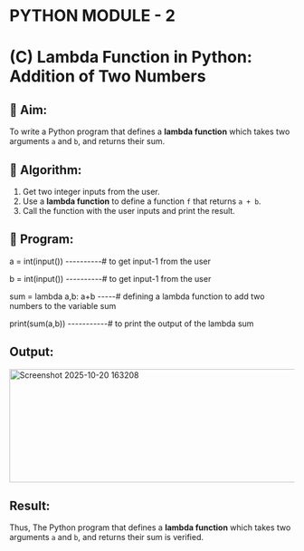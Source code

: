 # PYTHON MODULE - 2
# (C) Lambda Function in Python: Addition of Two Numbers

## 🎯 Aim:
To write a Python program that defines a **lambda function** which takes two arguments `a` and `b`, and returns their sum.

## 🧠 Algorithm:
1. Get two integer inputs from the user.
2. Use a **lambda function** to define a function `f` that returns `a + b`.
3. Call the function with the user inputs and print the result.

## 🧾 Program:

a = int(input()) ----------# to get input-1 from the user

b = int(input()) ----------# to get input-1 from the user

sum = lambda a,b: a+b -----# defining a lambda function to add two numbers to the variable sum 

print(sum(a,b)) -----------# to print the output of the lambda sum

## Output:

<img width="1068" height="200" alt="Screenshot 2025-10-20 163208" src="https://github.com/user-attachments/assets/ff3eac11-0080-4147-b958-4c0d4bead031" />


## Result:

Thus, The Python program that defines a **lambda function** which takes two arguments `a` and `b`, and returns their sum is verified.
